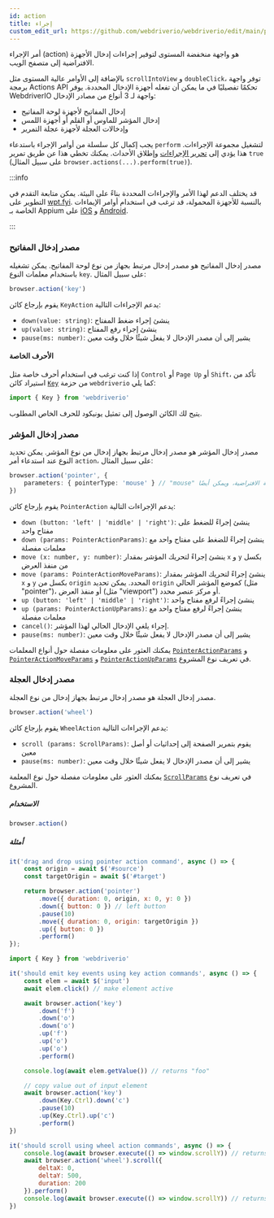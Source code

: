 ```yaml
---
id: action
title: إجراء
custom_edit_url: https://github.com/webdriverio/webdriverio/edit/main/packages/webdriverio/src/commands/browser/action.ts
---
```


أمر الإجراء (action) هو واجهة منخفضة المستوى لتوفير إجراءات إدخال الأجهزة الافتراضية إلى متصفح الويب.

بالإضافة إلى الأوامر عالية المستوى مثل `scrollIntoView` و `doubleClick`، توفر واجهة برمجة Actions API تحكمًا تفصيليًا في ما يمكن أن تفعله أجهزة الإدخال المحددة. يوفر WebdriverIO واجهة لـ 3 أنواع من مصادر الإدخال:

- إدخال المفاتيح لأجهزة لوحة المفاتيح
- إدخال المؤشر للماوس أو القلم أو أجهزة اللمس
- وإدخالات العجلة لأجهزة عجلة التمرير

يجب إكمال كل سلسلة من أوامر الإجراء باستدعاء `perform` لتشغيل مجموعة الإجراءات. هذا يؤدي إلى [تحرير الإجراءات](https://w3c.github.io/webdriver/#release-actions) وإطلاق الأحداث. يمكنك تخطي هذا عن طريق تمرير `true` (على سبيل المثال `browser.actions(...).perform(true)`).

:::info

قد يختلف الدعم لهذا الأمر والإجراءات المحددة بناءً على البيئة. يمكن متابعة التقدم في التطوير على [wpt.fyi](https://wpt.fyi/results/webdriver/tests/perform_actions?label=experimental&label=master&aligned).
بالنسبة للأجهزة المحمولة، قد ترغب في استخدام أوامر الإيماءات الخاصة بـ Appium على [iOS](https://github.com/appium/appium-xcuitest-driver#mobile-pinch)
و [Android](https://github.com/appium/appium-uiautomator2-driver#mobile-gesture-commands).

:::

### مصدر إدخال المفاتيح

مصدر إدخال المفاتيح هو مصدر إدخال مرتبط بجهاز من نوع لوحة المفاتيح. يمكن تشغيله باستخدام معلمات النوع `key`. على سبيل المثال:

```ts
browser.action('key')
```

يقوم بإرجاع كائن `KeyAction` يدعم الإجراءات التالية:

- `down(value: string)`: ينشئ إجراء ضغط المفتاح
- `up(value: string)`: ينشئ إجراء رفع المفتاح
- `pause(ms: number)`: يشير إلى أن مصدر الإدخال لا يفعل شيئًا خلال وقت معين

#### الأحرف الخاصة

إذا كنت ترغب في استخدام أحرف خاصة مثل `Control` أو `Page Up` أو `Shift`، تأكد من استيراد كائن [`Key`](https://github.com/webdriverio/webdriverio/blob/main/packages/webdriverio/src/constants.ts#L352-L417) من حزمة `webdriverio` كما يلي:

```ts
import { Key } from 'webdriverio'
```

يتيح لك الكائن الوصول إلى تمثيل يونيكود للحرف الخاص المطلوب.

### مصدر إدخال المؤشر

مصدر إدخال المؤشر هو مصدر إدخال مرتبط بجهاز إدخال من نوع المؤشر. يمكن تحديد النوع عند استدعاء أمر `action`، على سبيل المثال:

```ts
browser.action('pointer', {
    parameters: { pointerType: 'mouse' } // "mouse" هي القيمة الافتراضية، ويمكن أيضًا: "pen" أو "touch"
})
```

يقوم بإرجاع كائن `PointerAction` يدعم الإجراءات التالية:

- `down (button: 'left' | 'middle' | 'right')`: ينشئ إجراءً للضغط على مفتاح واحد
- `down (params: PointerActionParams)`: ينشئ إجراءً للضغط على مفتاح واحد مع معلمات مفصلة
- `move (x: number, y: number)`: ينشئ إجراءً لتحريك المؤشر بمقدار `x` و `y` بكسل من منفذ العرض
- `move (params: PointerActionMoveParams)`: ينشئ إجراءً لتحريك المؤشر بمقدار `x` و `y` بكسل من `origin` المحدد. يمكن تحديد `origin` كموضع المؤشر الحالي (مثل "pointer")، أو منفذ العرض (مثل "viewport") أو مركز عنصر محدد.
- `up (button: 'left' | 'middle' | 'right')`: ينشئ إجراءً لرفع مفتاح واحد
- `up (params: PointerActionUpParams)`: ينشئ إجراءً لرفع مفتاح واحد مع معلمات مفصلة
- `cancel()`: إجراء يلغي الإدخال الحالي لهذا المؤشر.
- `pause(ms: number)`: يشير إلى أن مصدر الإدخال لا يفعل شيئًا خلال وقت معين

يمكنك العثور على معلومات مفصلة حول أنواع المعلمات [`PointerActionParams`](https://github.com/webdriverio/webdriverio/blob/8ca026c75bf7c27ef9d574f0ec48d8bc13658602/packages/webdriverio/src/utils/actions/pointer.ts#L20-L35) و [`PointerActionMoveParams`](https://github.com/webdriverio/webdriverio/blob/8ca026c75bf7c27ef9d574f0ec48d8bc13658602/packages/webdriverio/src/utils/actions/pointer.ts#L20-L42) و [`PointerActionUpParams`](https://github.com/webdriverio/webdriverio/blob/8ca026c75bf7c27ef9d574f0ec48d8bc13658602/packages/webdriverio/src/utils/actions/pointer.ts#L13-L19) في تعريف نوع المشروع.

### مصدر إدخال العجلة

مصدر إدخال العجلة هو مصدر إدخال مرتبط بجهاز إدخال من نوع العجلة.

```ts
browser.action('wheel')
```

يقوم بإرجاع كائن `WheelAction` يدعم الإجراءات التالية:

- `scroll (params: ScrollParams)`: يقوم بتمرير الصفحة إلى إحداثيات أو أصل معين
- `pause(ms: number)`: يشير إلى أن مصدر الإدخال لا يفعل شيئًا خلال وقت معين

يمكنك العثور على معلومات مفصلة حول نوع المعلمة [`ScrollParams`](https://github.com/webdriverio/webdriverio/blob/8ca026c75bf7c27ef9d574f0ec48d8bc13658602/packages/webdriverio/src/utils/actions/wheel.ts#L4-L29) في تعريف نوع المشروع.

##### الاستخدام

```js
browser.action()
```

##### أمثلة

```js title="pointer-action.js"
it('drag and drop using pointer action command', async () => {
    const origin = await $('#source')
    const targetOrigin = await $('#target')

    return browser.action('pointer')
        .move({ duration: 0, origin, x: 0, y: 0 })
        .down({ button: 0 }) // left button
        .pause(10)
        .move({ duration: 0, origin: targetOrigin })
        .up({ button: 0 })
        .perform()
});
```

```js title="key-action.js"
import { Key } from 'webdriverio'

it('should emit key events using key action commands', async () => {
    const elem = await $('input')
    await elem.click() // make element active

    await browser.action('key')
        .down('f')
        .down('o')
        .down('o')
        .up('f')
        .up('o')
        .up('o')
        .perform()

    console.log(await elem.getValue()) // returns "foo"

    // copy value out of input element
    await browser.action('key')
        .down(Key.Ctrl).down('c')
        .pause(10)
        .up(Key.Ctrl).up('c')
        .perform()
})
```

```js title="wheel-action.js"
it('should scroll using wheel action commands', async () => {
    console.log(await browser.execute(() => window.scrollY)) // returns 0
    await browser.action('wheel').scroll({
        deltaX: 0,
        deltaY: 500,
        duration: 200
    }).perform()
    console.log(await browser.execute(() => window.scrollY)) // returns 500
})
```